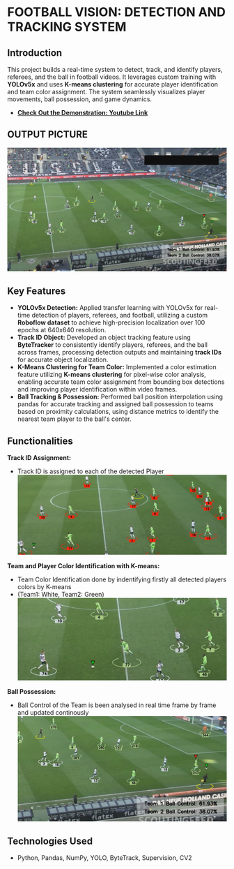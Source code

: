 # FOOTBALL VISION: DETECTION AND TRACKING SYSTEM

## Introduction
This project builds a real-time system to detect, track, and identify players, referees, and the ball in football videos. It leverages custom training with **YOLOv5x** and uses **K-means clustering** for accurate player identification and team color assignment. The system seamlessly visualizes player movements, ball possession, and game dynamics.

- **[Check Out the Demonstration: Youtube Link](https://youtu.be/U8vdIITPX2s?si=ZOdI3MsBSkIyBZzF)**

## OUTPUT PICTURE
  <img src="images/final_output.png" alt="Output_picture" />



## Key Features
- **YOLOv5x Detection:**	Applied transfer learning with YOLOv5x for real-time detection of players, referees, and football, utilizing a custom **Roboflow dataset** to achieve high-precision localization over 100 epochs at 640x640 resolution.
- **Track ID Object:**	Developed an object tracking feature using **ByteTracker** to consistently identify players, referees, and the ball across frames, processing detection outputs and maintaining **track IDs** for accurate object localization.
- **K-Means Clustering for Team Color:**  Implemented a color estimation feature utilizing **K-means clustering** for pixel-wise color analysis, enabling accurate team color assignment from bounding box detections and improving player identification within video frames. 
- **Ball Tracking & Possession:**	Performed ball position interpolation using pandas for accurate tracking and assigned ball possession to teams based on proximity calculations, using distance metrics to identify the nearest team player to the ball's center.


## Functionalities

**Track ID Assignment:**
- Track ID is assigned to each of the detected Player
  <img src="images/track_id.png" alt="Track ID Assignment" width="600" />

**Team and Player Color Identification with K-means:**
- Team Color Identification done by indentifying firstly all detected players colors by K-means
- (Team1: White, Team2: Green)
  <img src="images/k-means.png" alt="K-Means" width="600" />

**Ball Possession:**
- Ball Control of the Team is been analysed in real time frame by frame and updated continously
  <img src="images/possession.png" alt="Ball Possession" width="600" />

## Technologies Used
- Python, Pandas, NumPy, YOLO, ByteTrack, Supervision, CV2
